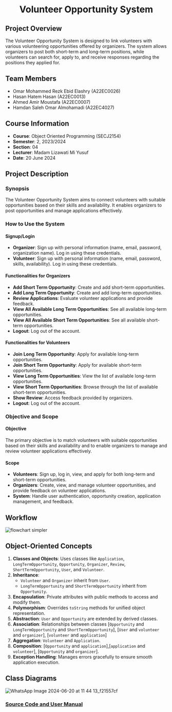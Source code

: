 <h1 align="center">Volunteer Opportunity System</h1>

## Project Overview

The Volunteer Opportunity System is designed to link volunteers with various volunteering opportunities offered by organizers. The system allows organizers to post both short-term and long-term positions, while volunteers can search for, apply to, and receive responses regarding the positions they applied for.

## Team Members

- Omar Mohammed Rezk Ebid Elashry (A22EC0026)
- Hasan Hatem Hasan (A22EC0013)
- Ahmed Amir Moustafa (A22EC0007)
- Hamdan Saleh Omar Almohamadi (A22EC4027)

## Course Information

- **Course**: Object Oriented Programming (SECJ2154)
- **Semester**: 2, 2023/2024
- **Section**: 04
- **Lecturer**: Madam Lizawati Mi Yusuf
- **Date**: 20 June 2024

## Project Description

### Synopsis

The Volunteer Opportunity System aims to connect volunteers with suitable opportunities based on their skills and availability. It enables organizers to post opportunities and manage applications effectively.

### How to Use the System

#### Signup/Login

- **Organizer**: Sign up with personal information (name, email, password, organization name). Log in using these credentials.
- **Volunteer**: Sign up with personal information (name, email, password, skills, availability). Log in using these credentials.

#### Functionalities for Organizers

- **Add Short Term Opportunity**: Create and add short-term opportunities.
- **Add Long Term Opportunity**: Create and add long-term opportunities.
- **Review Applications**: Evaluate volunteer applications and provide feedback.
- **View All Available Long Term Opportunities**: See all available long-term opportunities.
- **View All Available Short Term Opportunities**: See all available short-term opportunities.
- **Logout**: Log out of the account.

#### Functionalities for Volunteers

- **Join Long Term Opportunity**: Apply for available long-term opportunities.
- **Join Short Term Opportunity**: Apply for available short-term opportunities.
- **View Long Term Opportunities**: View the list of available long-term opportunities.
- **View Short Term Opportunities**: Browse through the list of available short-term opportunities.
- **Show Review**: Access feedback provided by organizers.
- **Logout**: Log out of the account.

### Objective and Scope

#### Objective

The primary objective is to match volunteers with suitable opportunities based on their skills and availability and to enable organizers to manage and review volunteer applications effectively.

#### Scope

- **Volunteers**: Sign up, log in, view, and apply for both long-term and short-term opportunities.
- **Organizers**: Create, view, and manage volunteer opportunities, and provide feedback on volunteer applications.
- **System**: Handle user authentication, opportunity creation, application management, and feedback.

## Workflow
![flowchart simpler](https://github.com/jjn7702/SECJ2154-OOP/assets/148300714/063a96b5-257c-44ad-b8f1-fd643b3d0d1b)

## Object-Oriented Concepts

1. **Classes and Objects**: Uses classes like `Application`, `LongTermOpportunity`, `Opportunity`, `Organizer`, `Review`, `ShortTermOpportunity`, `User`, and `Volunteer`.
2. **Inheritance**: 
   - `Volunteer` and `Organizer` inherit from `User`.
   - `LongTermOpportunity` and `ShortTermOpportunity` inherit from `Opportunity`.
3. **Encapsulation**: Private attributes with public methods to access and modify them.
4. **Polymorphism**: Overrides `toString` methods for unified object representation.
5. **Abstraction**: `User` and `Opportunity` are extended by derived classes.
6. **Association**: Relationships between classes [`Opportunity` and `LongTermOpportunity` and `ShortTermOpportunity`], [`User` and `volunteer` and `organizer`], [`volunteer` and `application`]
7. **Aggregation**: `Volunteer` and `Application`.
8. **Composition**: [`Opportunity` and `application`],[`application` and `volunteer`], [`Opportunity` and `organizer`].
9. **Exception Handling**: Manages errors gracefully to ensure smooth application execution.

## Class Diagrams
![WhatsApp Image 2024-06-20 at 11 44 13_f21557cf](https://github.com/jjn7702/SECJ2154-OOP/assets/148300714/a4092013-69bb-489c-b68d-dd0162fd50f3)


### [Source Code and User Manual](https://drive.google.com/drive/folders/1mBoSv1dsRvoJQsM1m0arfva0B41kn3he?usp=sharing)

